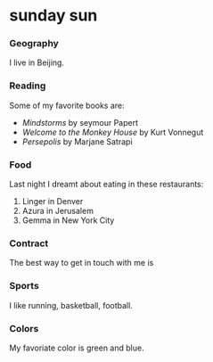 # sunday sun 

### Geography

I live in Beijing.

### Reading

Some of my favorite books are:

- *Mindstorms* by seymour Papert
- *Welcome to the Monkey House* by Kurt Vonnegut
- *Persepolis* by Marjane Satrapi

### Food

Last night I dreamt about eating in these restaurants:

1. Linger in Denver
2. Azura in Jerusalem
3. Gemma in New York City

### Contract

The best way to get in touch with me is 

### Sports

I like running, basketball, football.

### Colors

My favoriate color is green and blue.

